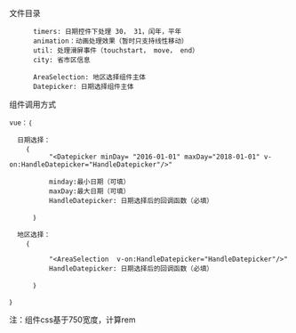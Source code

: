 文件目录 
  
          timers: 日期控件下处理 30， 31，闰年，平年
          animation：动画处理效果（暂时只支持线性移动）
          util: 处理滑屏事件（touchstart， move， end）
          city: 省市区信息

          AreaSelection: 地区选择组件主体
          Datepicker: 日期选择组件主体
     


组件调用方式 

    vue：｛
    
      日期选择：
        ｛
              "<Datepicker minDay= "2016-01-01" maxDay="2018-01-01" v-on:HandleDatepicker="HandleDatepicker"/>" 
              
              minday:最小日期（可填）
              maxDay:最大日期（可填）
              HandleDatepicker: 日期选择后的回调函数（必填）
              
          ｝
          
      地区选择：
        ｛
        
              "<AreaSelection  v-on:HandleDatepicker="HandleDatepicker"/>" 
              HandleDatepicker: 日期选择后的回调函数（必填）
              
          ｝
      
    ｝
        
 注：组件css基于750宽度，计算rem
        
       
